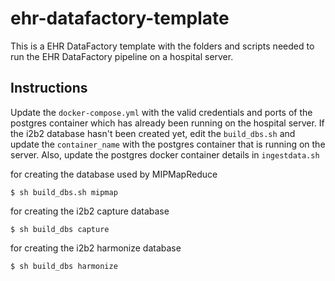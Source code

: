# ehr-datafactory-template

This is a EHR DataFactory template with the folders and scripts needed to run the EHR DataFactory pipeline on a hospital server.

## Instructions

Update the `docker-compose.yml` with the valid credentials and ports of the postgres container which has already been running on the hospital server.
If the i2b2 database hasn't been created yet, edit the `build_dbs.sh` and update the `container_name` with the postgres container that is running on the server.
Also, update the postgres docker container details in `ingestdata.sh`

for creating the database used by MIPMapReduce
```shell
$ sh build_dbs.sh mipmap
```

for creating the i2b2 capture database
```shell
$ sh build_dbs capture
```

for creating the i2b2 harmonize database
```shell
$ sh build_dbs harmonize
```
